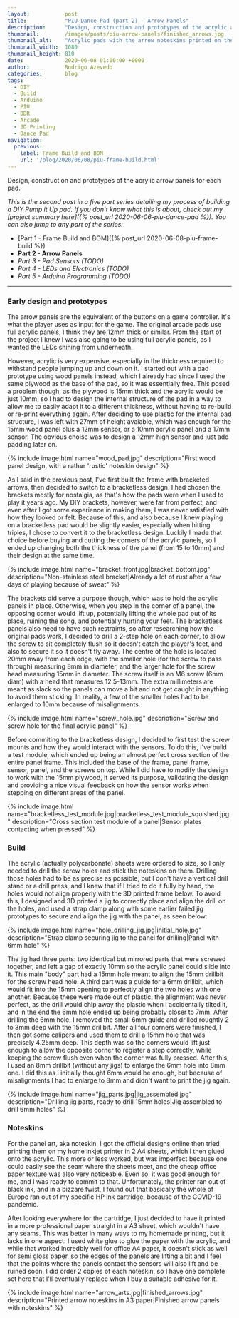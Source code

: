```yaml
---
layout:           post
title:            "PIU Dance Pad (part 2) - Arrow Panels"
description:      "Design, construction and prototypes of the acrylic arrow panels for each pad."
thumbnail:        /images/posts/piu-arrow-panels/finished_arrows.jpg
thumbnail_alt:    "Acrylic pads with the arrow noteskins printed on them"
thumbnail_width:  1080
thumbnail_height: 810
date:             2020-06-08 01:00:00 +0000
author:           Rodrigo Azevedo
categories:       blog
tags:
  - DIY
  - Build
  - Arduino
  - PIU
  - DDR
  - Arcade
  - 3D Printing
  - Dance Pad
navigation:
  previous:
    label: Frame Build and BOM
    url: '/blog/2020/06/08/piu-frame-build.html'
---
```


<p class="d-none">
  Design, construction and prototypes of the acrylic arrow panels for each pad.
</p>

<!--more-->

<em>This is the second post in a five part series detailing my process of building a DIY Pump it Up pad. If you don't
know what this is about, check out my [project summary here]({% post_url 2020-06-06-piu-dance-pad %}).
You can also jump to any part of the series:</em>

* [Part 1 - Frame Build and BOM]({% post_url 2020-06-08-piu-frame-build %})
* **Part 2 - Arrow Panels**
* *Part 3 - Pad Sensors (TODO)*
* *Part 4 - LEDs and Electronics (TODO)*
* *Part 5 - Arduino Programming (TODO)*

---

### Early design and prototypes

The arrow panels are the equivalent of the buttons on a game controller. It's what the player uses as input for the
game. The original arcade pads use full acrylic panels, I think they are 12mm thick or similar. From the start of the
project I knew I was also going to be using full acrylic panels, as I wanted the LEDs shining from underneath.

However, acrylic is very expensive, especially in the thickness required to withstand people jumping up and down on it.
I started out with a pad prototype using wood panels instead, which I already had since I used the same plywood as the
base of the pad, so it was essentially free. This posed a problem though, as the plywood is 15mm thick and the acrylic
would be just 10mm, so I had to design the internal structure of the pad in a way to allow me to easily adapt it to a
different thickness, without having to re-build or re-print everything again. After deciding to use plastic for the
internal pad structure, I was left with 27mm of height avaiable, which was enough for the 15mm wood panel plus a 12mm
sensor, or a 10mm acrylic panel and a 17mm sensor. The obvious choise was to design a 12mm high sensor and just add
padding later on.

{% include
  image.html
  name="wood_pad.jpg"
  description="First wood panel design, with a rather 'rustic' noteskin design"
%}

As I said in the previous post, I've first built the frame with bracketed arrows, then decided to switch to a
bracketless design. I had chosen the brackets mostly for nostalgia, as that's how the pads were when I used to play it
years ago. My DIY brackets, however, were far from perfect, and even after I got some experience in making them, I was
never satisfied with how they looked or felt. Because of this, and also because I knew playing on a bracketless pad
would be slightly easier, especially when hitting triples, I chose to convert it to the bracketless design. Luckily I
made that choice before buying and cutting the corners of the acrylic panels, so I ended up changing both the thickness
of the panel (from 15 to 10mm) and their design at the same time.

{% include
  image.html
  name="bracket_front.jpg|bracket_bottom.jpg"
  description="Non-stainless steel bracket|Already a lot of rust after a few days of playing because of sweat"
%}

The brackets did serve a purpose though, which was to hold the acrylic panels in place. Otherwise, when you step in
the corner of a panel, the opposing corner would lift up, potentially lifting the whole pad out of its place, ruining
the song, and potentially hurting your feet. The bracketless panels also need to have such restraints, so after
researching how the original pads work, I decided to drill a 2-step hole on each corner, to allow the screw to sit
completely flush so it doesn't catch the player's feet, and also to secure it so it doesn't fly away. The centre of
the hole is located 20mm away from each edge, with the smaller hole (for the screw to pass through) measuring 8mm in
diameter, and the larger hole for the screw head measuring 15mm in diameter. The screw itself is an M6 screw (6mm diam)
with a head that measures 12.5-13mm. The extra millimeters are meant as slack so the panels can move a bit and not get
caught in anything to avoid them sticking. In reality, a few of the smaller holes had to be enlarged to 10mm because of
misalignments.

{% include
  image.html
  name="screw_hole.jpg"
  description="Screw and screw hole for the final acrylic panel"
%}

Before commiting to the bracketless design, I decided to first test the screw mounts and how they would interact with
the sensors. To do this, I've build a test module, which ended up being an almost perfect cross section of the entire
panel frame. This included the base of the frame, panel frame, sensor, panel, and the screws on top. While I did have
to modify the design to work with the 15mm plywood, it served its purpose, validating the design and providing a nice
visual feedback on how the sensor works when stepping on different areas of the panel.

{% include
  image.html
  name="bracketless_test_module.jpg|bracketless_test_module_squished.jpg"
  description="Cross section test module of a panel|Sensor plates contacting when pressed"
%}

### Build

The acrylic (actually polycarbonate) sheets were ordered to size, so I only needed to drill the screw holes and stick
the noteskins on them. Drilling those holes had to be as precise as possible, but I don't have a vertical drill stand
or a drill press, and I knew that if I tried to do it fully by hand, the holes would not align properly with the 3D
printed frame below. To avoid this, I designed and 3D printed a jig to correctly place and align the drill on the
holes, and used a strap clamp along with some earlier failed jig prototypes to secure and align the jig with the
panel, as seen below:

{% include
  image.html
  name="hole_drilling_jig.jpg|initial_hole.jpg"
  description="Strap clamp securing jig to the panel for drilling|Panel with 6mm hole"
%}

The jig had three parts: two identical but mirrored parts that were screwed together, and left a gap of exactly 10mm
so the acrylic panel could slide into it. This main "body" part had a 15mm hole meant to align the 15mm drillbit for
the screw head hole. A third part was a guide for a 6mm drillbit, which would fit into the 15mm opening to perfectly
align the two holes with one another. Because these were made out of plastic, the alignment was never perfect, as the
drill would chip away the plastic when I accidentally tilted it, and in the end the 6mm hole ended up being probably
closer to 7mm. After drilling the 6mm hole, I removed the small 6mm guide and drilled roughtly 2 to 3mm deep with the
15mm drillbit. After all four corners were finished, I then got some calipers and used them to drill a 15mm hole that
was precisely 4.25mm deep. This depth was so the corners would lift just enough to allow the opposite corner to
register a step correctly, while keeping the screw flush even when the corner was fully pressed. After this, I used an
8mm drillbit (without any jigs) to enlarge the 6mm hole into 8mm one. I did this as I initially thought 6mm would be
enough, but because of misalignments I had to enlarge to 8mm and didn't want to print the jig again.

{% include
  image.html
  name="jig_parts.jpg|jig_assembled.jpg"
  description="Drilling jig parts, ready to drill 15mm holes|Jig assembled to drill 6mm holes"
%}

### Noteskins

For the panel art, aka noteskin, I got the official designs online then tried printing them on my home inkjet printer
in 2 A4 sheets, which I then glued onto the acrylic. This more or less worked, but was imperfect because one could
easily see the seam where the sheets meet, and the cheap office paper texture was also very noticeable. Even so, it
was good enough for me, and I was ready to commit to that. Unfortunately, the printer ran out of black ink, and in a
bizzare twist, I found out that basically the whole of Europe ran out of my specific HP ink cartridge, because of the
COVID-19 pandemic.

After looking everywhere for the cartridge, I just decided to have it printed in a more professional
paper straight in a A3 sheet, which wouldn't have any seams. This was better in many ways to my homemade printing, but
it lacks in one aspect: I used white glue to glue the paper with the acrylic, and while that worked incredbly well for
office A4 paper, it doesn't stick as well for semi gloss paper, so the edges of the panels are lifting a bit and I feel
that the points where the panels contact the sensors will also lift and be ruined soon. I did order 2 copies of each
noteskin, so I have one complete set here that I'll eventually replace when I buy a suitable adhesive for it.

{% include
  image.html
  name="arrow_arts.jpg|finished_arrows.jpg"
  description="Printed arrow noteskins in A3 paper|Finished arrow panels with noteskins"
%}